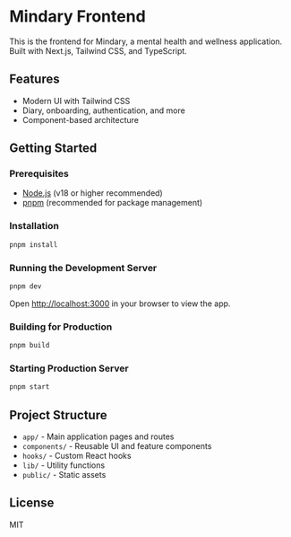 # Mindary Frontend

This is the frontend for Mindary, a mental health and wellness application. Built with Next.js, Tailwind CSS, and TypeScript.

## Features
- Modern UI with Tailwind CSS
- Diary, onboarding, authentication, and more
- Component-based architecture

## Getting Started

### Prerequisites
- [Node.js](https://nodejs.org/) (v18 or higher recommended)
- [pnpm](https://pnpm.io/) (recommended for package management)

### Installation
```bash
pnpm install
```

### Running the Development Server
```bash
pnpm dev
```
Open [http://localhost:3000](http://localhost:3000) in your browser to view the app.

### Building for Production
```bash
pnpm build
```

### Starting Production Server
```bash
pnpm start
```

## Project Structure
- `app/` - Main application pages and routes
- `components/` - Reusable UI and feature components
- `hooks/` - Custom React hooks
- `lib/` - Utility functions
- `public/` - Static assets

## License
MIT
 